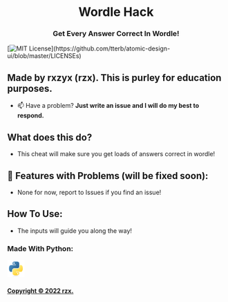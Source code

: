 <h1 align="center">Wordle Hack</h1>
<h3 align="center">Get Every Answer Correct In Wordle!</h3>

[![MIT License](https://img.shields.io/apm/l/atomic-design-ui.svg?)](https://github.com/tterb/atomic-design-ui/blob/master/LICENSEs)

## Made by rxzyx (rzx). This is purley for education purposes.
- 📫 Have a problem? **Just write an issue and I will do my best to respond.**

## What does this do?
- This cheat will make sure you get loads of answers correct in wordle!

## 🤖 Features with Problems (will be fixed soon):

- None for now, report to Issues if you find an issue!

## How To Use:
- The inputs will guide you along the way!

<h3 align="left">Made With Python:</h3>
<p align="left"><a href="https://www.python.org" target="_blank" rel="noreferrer"> <img src="https://raw.githubusercontent.com/devicons/devicon/master/icons/python/python-original.svg" alt="python" width="40" height="40"/> </a> <a href="https://reactjs.org/" target="_blank" rel="noreferrer"></p>

#### Copyright &copy; 2022 rzx.
